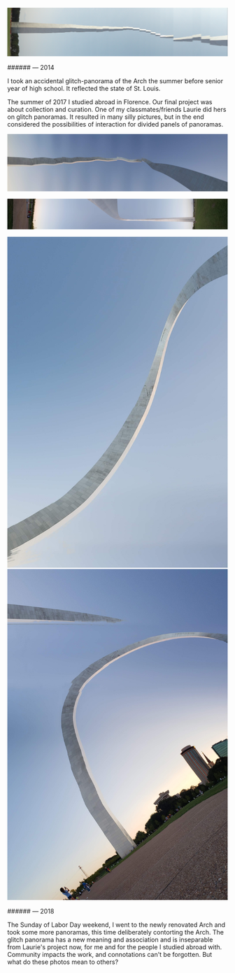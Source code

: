 <a name="glitchpano01"></a>

<p class="fill"><img src="images/2/arch2014.JPG"></p>
###### — 2014

I took an accidental glitch-panorama of the Arch the summer before senior year of high school. It reflected the state of St. Louis.

The summer of 2017 I studied abroad in Florence. Our final project was about collection and curation. One of my classmates/friends Laurie did hers on glitch panoramas. It resulted in many silly pictures, but in the end considered the possibilities of interaction for divided panels of panoramas.

![](images/2/arch2018a.jpg)

![](images/2/arch2018b.jpg)
<p><img src="images/2/arch2018c.jpg" class="half_left"><img src="images/2/arch2018d.jpg" class="half_right"></p>
###### — 2018

The Sunday of Labor Day weekend, I went to the newly renovated Arch and took some more panoramas, this time deliberately contorting the Arch. The glitch panorama has a new meaning and association and is inseparable from Laurie's project now, for me and for the people I studied abroad with. Community impacts the work, and connotations can't be forgotten. But what do these photos mean to others?
